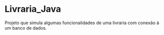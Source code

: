 # Livraria_Java
Projeto que simula algumas funcionalidades de uma livraria com conexão à um banco de dados.
